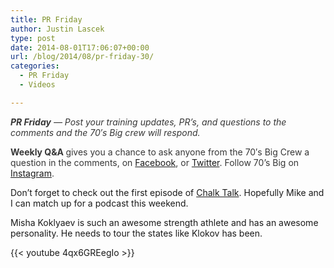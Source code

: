 ```yaml
---
title: PR Friday
author: Justin Lascek
type: post
date: 2014-08-01T17:06:07+00:00
url: /blog/2014/08/pr-friday-30/
categories:
  - PR Friday
  - Videos

---
```

<em style="color: #373737;"><strong>PR Friday</strong>&nbsp;— Post your training updates, PR’s, and questions to the comments and the 70′s Big crew will respond.&nbsp;</em>

<strong style="color: #373737;">Weekly Q&A&nbsp;</strong><span style="color: #373737;">gives you a chance to ask anyone from the 70′s Big Crew a question in the comments, on <a href="https://www.facebook.com/70sBig" target="_blank">Facebook</a>, or <a href="https://twitter.com/70sBig" target="_blank">Twitter</a>. Follow 70&#8217;s Big on <a href="http://instagram.com/70s_Big" target="_blank">Instagram</a>.&nbsp;</span>

Don&#8217;t forget to check out the first episode of <a href="/blog/2014/07/chalk-talk-1-squat-knee-control/" target="_blank">Chalk Talk</a>. Hopefully Mike and I can match up for a podcast this weekend.

Misha Koklyaev is such an awesome strength athlete and has an awesome personality. He needs to tour the states like Klokov has been.

{{< youtube 4qx6GREegIo >}}
